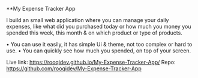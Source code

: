 **My Expense Tracker App

I build an small web application where you can manage your daily expenses, like what did you purchased today or how much you money you spended this week, this month & on which product or type of products.

• You can use it easily, it has simple Ui & theme, not too complex or hard to use.
• You can quickly see how much you spended, on top of your screen.

Live link: https://rooqidev.github.io/My-Expense-Tracker-App/
Repo: https://github.com/rooqidev/My-Expense-Tracker-App
